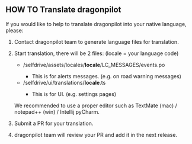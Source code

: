 HOW TO Translate dragonpilot
--

If you would like to help to translate dragonpilot into your native language, please:
1. Contact dragonpilot team to generate language files for translation.

2. Start translation, there will be 2 files: (locale = your language code)
    * <openpilot>/selfdrive/assets/locales/**locale**/LC_MESSAGES/events.po
      * This is for alerts messages. (e.g. on road warning messages) 
    * <openpilot>/selfdrive/ui/translations/**locale**.ts
      * This is for UI. (e.g. settings pages)

   We recommended to use a proper editor such as TextMate (mac) / notepad++ (win) / Intellij pyCharm.


3. Submit a PR for your translation.

4. dragonpilot team will review your PR and add it in the next release.